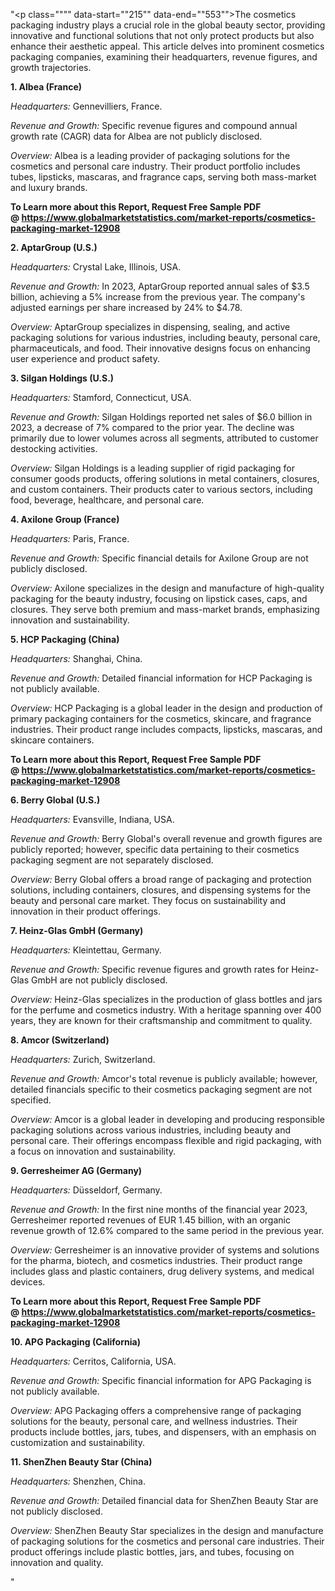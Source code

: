 "<p class="""" data-start=""215"" data-end=""553"">The cosmetics packaging industry plays a crucial role in the global beauty sector, providing innovative and functional solutions that not only protect products but also enhance their aesthetic appeal. This article delves into prominent cosmetics packaging companies, examining their headquarters, revenue figures, and growth trajectories.</p>
<p class="""" data-start=""555"" data-end=""576""><strong data-start=""555"" data-end=""576"">1. Albea (France)</strong></p>
<p class="""" data-start=""578"" data-end=""675""><em data-start=""578"" data-end=""593"">Headquarters:</em> <span class=""relative -mx-px my-[-0.2rem] rounded-sm px-px py-[0.2rem]"">Gennevilliers, France.</span></p>
<p class="""" data-start=""677"" data-end=""780""><em data-start=""677"" data-end=""698"">Revenue and Growth:</em> <span class=""relative -mx-px my-[-0.2rem] rounded-sm px-px py-[0.2rem]"">Specific revenue figures and compound annual growth rate (CAGR) data for Albea are not publicly disclosed.</span></p>
<p class="""" data-start=""782"" data-end=""875""><em data-start=""782"" data-end=""793"">Overview:</em> <span class=""relative -mx-px my-[-0.2rem] rounded-sm px-px py-[0.2rem]"">Albea is a leading provider of packaging solutions for the cosmetics and personal care industry. Their product portfolio includes tubes, lipsticks, mascaras, and fragrance caps, serving both mass-market and luxury brands.</span></p>
<p class="""" data-start=""782"" data-end=""875""><strong>To Learn more about this Report, Request Free Sample PDF @&nbsp;<a href=""https://www.globalmarketstatistics.com/market-reports/cosmetics-packaging-market-12908"">https://www.globalmarketstatistics.com/market-reports/cosmetics-packaging-market-12908</a></strong></p>
<p class="""" data-start=""877"" data-end=""901""><strong data-start=""877"" data-end=""901"">2. AptarGroup (U.S.)</strong></p>
<p class="""" data-start=""903"" data-end=""1000""><em data-start=""903"" data-end=""918"">Headquarters:</em> <span class=""relative -mx-px my-[-0.2rem] rounded-sm px-px py-[0.2rem]"">Crystal Lake, Illinois, USA.</span></p>
<p class="""" data-start=""1002"" data-end=""1145""><em data-start=""1002"" data-end=""1023"">Revenue and Growth:</em> <span class=""relative -mx-px my-[-0.2rem] rounded-sm px-px py-[0.2rem]"">In 2023, AptarGroup reported annual sales of $3.5 billion, achieving a 5% increase from the previous year. The company's adjusted earnings per share increased by 24% to $4.78.</span> </p>
<p class="""" data-start=""1147"" data-end=""1244""><em data-start=""1147"" data-end=""1158"">Overview:</em> <span class=""relative -mx-px my-[-0.2rem] rounded-sm px-px py-[0.2rem]"">AptarGroup specializes in dispensing, sealing, and active packaging solutions for various industries, including beauty, personal care, pharmaceuticals, and food. Their innovative designs focus on enhancing user experience and product safety.</span></p>
<p class="""" data-start=""1246"" data-end=""1275""><strong data-start=""1246"" data-end=""1275"">3. Silgan Holdings (U.S.)</strong></p>
<p class="""" data-start=""1277"" data-end=""1378""><em data-start=""1277"" data-end=""1292"">Headquarters:</em> <span class=""relative -mx-px my-[-0.2rem] rounded-sm px-px py-[0.2rem]"">Stamford, Connecticut, USA.</span></p>
<p class="""" data-start=""1380"" data-end=""1527""><em data-start=""1380"" data-end=""1401"">Revenue and Growth:</em> <span class=""relative -mx-px my-[-0.2rem] rounded-sm px-px py-[0.2rem]"">Silgan Holdings reported net sales of $6.0 billion in 2023, a decrease of 7% compared to the prior year. The decline was primarily due to lower volumes across all segments, attributed to customer destocking activities.</span></p>
<p class="""" data-start=""1529"" data-end=""1626""><em data-start=""1529"" data-end=""1540"">Overview:</em> <span class=""relative -mx-px my-[-0.2rem] rounded-sm px-px py-[0.2rem]"">Silgan Holdings is a leading supplier of rigid packaging for consumer goods products, offering solutions in metal containers, closures, and custom containers. Their products cater to various sectors, including food, beverage, healthcare, and personal care.</span></p>
<p class="""" data-start=""1628"" data-end=""1657""><strong data-start=""1628"" data-end=""1657"">4. Axilone Group (France)</strong></p>
<p class="""" data-start=""1659"" data-end=""1760""><em data-start=""1659"" data-end=""1674"">Headquarters:</em> <span class=""relative -mx-px my-[-0.2rem] rounded-sm px-px py-[0.2rem]"">Paris, France.</span></p>
<p class="""" data-start=""1762"" data-end=""1869""><em data-start=""1762"" data-end=""1783"">Revenue and Growth:</em> <span class=""relative -mx-px my-[-0.2rem] rounded-sm px-px py-[0.2rem]"">Specific financial details for Axilone Group are not publicly disclosed.</span></p>
<p class="""" data-start=""1871"" data-end=""1968""><em data-start=""1871"" data-end=""1882"">Overview:</em> <span class=""relative -mx-px my-[-0.2rem] rounded-sm px-px py-[0.2rem]"">Axilone specializes in the design and manufacture of high-quality packaging for the beauty industry, focusing on lipstick cases, caps, and closures. They serve both premium and mass-market brands, emphasizing innovation and sustainability.</span></p>
<p class="""" data-start=""1970"" data-end=""1998""><strong data-start=""1970"" data-end=""1998"">5. HCP Packaging (China)</strong></p>
<p class="""" data-start=""2000"" data-end=""2101""><em data-start=""2000"" data-end=""2015"">Headquarters:</em> <span class=""relative -mx-px my-[-0.2rem] rounded-sm px-px py-[0.2rem]"">Shanghai, China.</span></p>
<p class="""" data-start=""2103"" data-end=""2210""><em data-start=""2103"" data-end=""2124"">Revenue and Growth:</em> <span class=""relative -mx-px my-[-0.2rem] rounded-sm px-px py-[0.2rem]"">Detailed financial information for HCP Packaging is not publicly available.</span></p>
<p class="""" data-start=""2212"" data-end=""2309""><em data-start=""2212"" data-end=""2223"">Overview:</em> <span class=""relative -mx-px my-[-0.2rem] rounded-sm px-px py-[0.2rem]"">HCP Packaging is a global leader in the design and production of primary packaging containers for the cosmetics, skincare, and fragrance industries. Their product range includes compacts, lipsticks, mascaras, and skincare containers.</span></p>
<p class="""" data-start=""2212"" data-end=""2309""><strong>To Learn more about this Report, Request Free Sample PDF @&nbsp;<a href=""https://www.globalmarketstatistics.com/market-reports/cosmetics-packaging-market-12908"">https://www.globalmarketstatistics.com/market-reports/cosmetics-packaging-market-12908</a></strong></p>
<p class="""" data-start=""2311"" data-end=""2337""><strong data-start=""2311"" data-end=""2337"">6. Berry Global (U.S.)</strong></p>
<p class="""" data-start=""2339"" data-end=""2440""><em data-start=""2339"" data-end=""2354"">Headquarters:</em> <span class=""relative -mx-px my-[-0.2rem] rounded-sm px-px py-[0.2rem]"">Evansville, Indiana, USA.</span></p>
<p class="""" data-start=""2442"" data-end=""2549""><em data-start=""2442"" data-end=""2463"">Revenue and Growth:</em> <span class=""relative -mx-px my-[-0.2rem] rounded-sm px-px py-[0.2rem]"">Berry Global's overall revenue and growth figures are publicly reported; however, specific data pertaining to their cosmetics packaging segment are not separately disclosed.</span></p>
<p class="""" data-start=""2551"" data-end=""2648""><em data-start=""2551"" data-end=""2562"">Overview:</em> <span class=""relative -mx-px my-[-0.2rem] rounded-sm px-px py-[0.2rem]"">Berry Global offers a broad range of packaging and protection solutions, including containers, closures, and dispensing systems for the beauty and personal care market. They focus on sustainability and innovation in their product offerings.</span></p>
<p class="""" data-start=""2650"" data-end=""2682""><strong data-start=""2650"" data-end=""2682"">7. Heinz-Glas GmbH (Germany)</strong></p>
<p class="""" data-start=""2684"" data-end=""2785""><em data-start=""2684"" data-end=""2699"">Headquarters:</em> <span class=""relative -mx-px my-[-0.2rem] rounded-sm px-px py-[0.2rem]"">Kleintettau, Germany.</span></p>
<p class="""" data-start=""2787"" data-end=""2894""><em data-start=""2787"" data-end=""2808"">Revenue and Growth:</em> <span class=""relative -mx-px my-[-0.2rem] rounded-sm px-px py-[0.2rem]"">Specific revenue figures and growth rates for Heinz-Glas GmbH are not publicly disclosed.</span></p>
<p class="""" data-start=""2896"" data-end=""2993""><em data-start=""2896"" data-end=""2907"">Overview:</em> <span class=""relative -mx-px my-[-0.2rem] rounded-sm px-px py-[0.2rem]"">Heinz-Glas specializes in the production of glass bottles and jars for the perfume and cosmetics industry. With a heritage spanning over 400 years, they are known for their craftsmanship and commitment to quality.</span></p>
<p class="""" data-start=""2995"" data-end=""3021""><strong data-start=""2995"" data-end=""3021"">8. Amcor (Switzerland)</strong></p>
<p class="""" data-start=""3023"" data-end=""3124""><em data-start=""3023"" data-end=""3038"">Headquarters:</em> <span class=""relative -mx-px my-[-0.2rem] rounded-sm px-px py-[0.2rem]"">Zurich, Switzerland.</span></p>
<p class="""" data-start=""3126"" data-end=""3233""><em data-start=""3126"" data-end=""3147"">Revenue and Growth:</em> <span class=""relative -mx-px my-[-0.2rem] rounded-sm px-px py-[0.2rem]"">Amcor's total revenue is publicly available; however, detailed financials specific to their cosmetics packaging segment are not specified.</span></p>
<p class="""" data-start=""3235"" data-end=""3332""><em data-start=""3235"" data-end=""3246"">Overview:</em> <span class=""relative -mx-px my-[-0.2rem] rounded-sm px-px py-[0.2rem]"">Amcor is a global leader in developing and producing responsible packaging solutions across various industries, including beauty and personal care. Their offerings encompass flexible and rigid packaging, with a focus on innovation and sustainability.</span></p>
<p class="""" data-start=""3334"" data-end=""3366""><strong data-start=""3334"" data-end=""3366"">9. Gerresheimer AG (Germany)</strong></p>
<p class="""" data-start=""3368"" data-end=""3469""><em data-start=""3368"" data-end=""3383"">Headquarters:</em> <span class=""relative -mx-px my-[-0.2rem] rounded-sm px-px py-[0.2rem]"">D&uuml;sseldorf, Germany.</span></p>
<p class="""" data-start=""3471"" data-end=""3618""><em data-start=""3471"" data-end=""3492"">Revenue and Growth:</em> <span class=""relative -mx-px my-[-0.2rem] rounded-sm px-px py-[0.2rem]"">In the first nine months of the financial year 2023, Gerresheimer reported revenues of EUR 1.45 billion, with an organic revenue growth of 12.6% compared to the same period in the previous year.</span></p>
<p class="""" data-start=""3620"" data-end=""3717""><em data-start=""3620"" data-end=""3631"">Overview:</em> <span class=""relative -mx-px my-[-0.2rem] rounded-sm px-px py-[0.2rem]"">Gerresheimer is an innovative provider of systems and solutions for the pharma, biotech, and cosmetics industries. Their product range includes glass and plastic containers, drug delivery systems, and medical devices.</span></p>
<p class="""" data-start=""3620"" data-end=""3717""><strong>To Learn more about this Report, Request Free Sample PDF @&nbsp;<a href=""https://www.globalmarketstatistics.com/market-reports/cosmetics-packaging-market-12908"">https://www.globalmarketstatistics.com/market-reports/cosmetics-packaging-market-12908</a></strong></p>
<p class="""" data-start=""3719"" data-end=""3753""><strong data-start=""3719"" data-end=""3753"">10. APG Packaging (California)</strong></p>
<p class="""" data-start=""3755"" data-end=""3856""><em data-start=""3755"" data-end=""3770"">Headquarters:</em> <span class=""relative -mx-px my-[-0.2rem] rounded-sm px-px py-[0.2rem]"">Cerritos, California, USA.</span></p>
<p class="""" data-start=""3858"" data-end=""3965""><em data-start=""3858"" data-end=""3879"">Revenue and Growth:</em> <span class=""relative -mx-px my-[-0.2rem] rounded-sm px-px py-[0.2rem]"">Specific financial information for APG Packaging is not publicly available.</span></p>
<p class="""" data-start=""3967"" data-end=""4064""><em data-start=""3967"" data-end=""3978"">Overview:</em> <span class=""relative -mx-px my-[-0.2rem] rounded-sm px-px py-[0.2rem]"">APG Packaging offers a comprehensive range of packaging solutions for the beauty, personal care, and wellness industries. Their products include bottles, jars, tubes, and dispensers, with an emphasis on customization and sustainability.</span></p>
<p class="""" data-start=""4066"" data-end=""4102""><strong data-start=""4066"" data-end=""4102"">11. ShenZhen Beauty Star (China)</strong></p>
<p class="""" data-start=""4104"" data-end=""4205""><em data-start=""4104"" data-end=""4119"">Headquarters:</em> <span class=""relative -mx-px my-[-0.2rem] rounded-sm px-px py-[0.2rem]"">Shenzhen, China.</span></p>
<p class="""" data-start=""4207"" data-end=""4314""><em data-start=""4207"" data-end=""4228"">Revenue and Growth:</em> <span class=""relative -mx-px my-[-0.2rem] rounded-sm px-px py-[0.2rem]"">Detailed financial data for ShenZhen Beauty Star are not publicly disclosed.</span></p>
<p class="""" data-start=""4316"" data-end=""4413""><em data-start=""4316"" data-end=""4327"">Overview:</em> <span class=""relative -mx-px my-[-0.2rem] rounded-sm px-px py-[0.2rem]"">ShenZhen Beauty Star specializes in the design and manufacture of packaging solutions for the cosmetics and personal care industries. Their product offerings include plastic bottles, jars, and tubes, focusing on innovation and quality.</span></p>"
